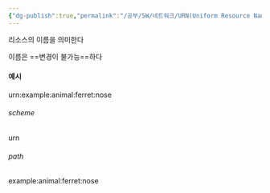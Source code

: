 ```yaml
---
{"dg-publish":true,"permalink":"/공부/SW/네트워크/URN(Uniform Resource Name)/","dgPassFrontmatter":true}
---
```


리소스의 이름을 의미한다

이름은 ==변경이 불가능==하다

#### 예시

urn:example:animal:ferret:nose

###### scheme
urn

###### path
example:animal:ferret:nose